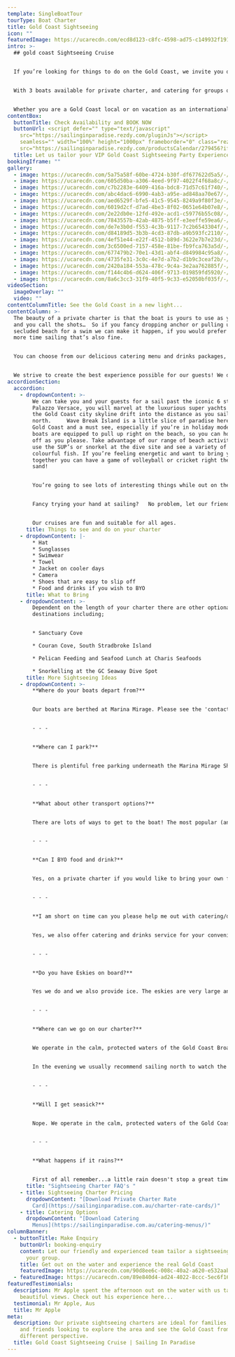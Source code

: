 ```yaml
---
template: SingleBoatTour
tourType: Boat Charter
title: Gold Coast Sightseeing
icon: ""
featuredImage: https://ucarecdn.com/ecd8d123-c8fc-4598-ad75-c149932f1916/-/preview/-/enhance/88/
intro: >-
  ## gold coast Sightseeing Cruise


  If you’re looking for things to do on the Gold Coast, we invite you on a unique Gold Coast experience... sailing the calm, clear waters of the Gold Coast Broadwater aboard a beautiful sailing catamaran. 


  With 3 boats available for private charter, and catering for groups of 1-80 guests, our private sightseeing charters are ideal for families, colleagues and friends looking to explore the area and see the Gold Coast from a different perspective.   


  Whether you are a Gold Coast local or on vacation as an international visitor, experiencing the many attractions on the Gold Coast Broadwater from a luxury catamaran is the perfect way to create a memorable experience for your group!
contentBox:
  buttonTitle: Check Availability and BOOK NOW
  buttonUrl: <script defer="" type="text/javascript"
    src="https://sailinginparadise.rezdy.com/pluginJs"></script>                 <iframe
    seamless="" width="100%" height="1000px" frameborder="0" class="rezdy"
    src="https://sailinginparadise.rezdy.com/productsCalendar/279456?iframe=true"></iframe>
  title: Let us tailor your VIP Gold Coast Sightseeing Party Experience
bookingIframe: ""
gallery:
  - image: https://ucarecdn.com/5a75a58f-60be-4724-b30f-df677622d5a5/-/preview/-/enhance/66/
  - image: https://ucarecdn.com/605d50ba-a306-4eed-9f97-4022f4f68a8c/-/preview/-/enhance/19/
  - image: https://ucarecdn.com/c7b2283e-6409-416a-bdc8-71d57c61f740/-/preview/-/enhance/50/
  - image: https://ucarecdn.com/abc4dac6-6990-4ab3-a95e-ad848aa70e67/-/preview/-/enhance/50/
  - image: https://ucarecdn.com/aed6529f-bfe5-41c5-9545-8249a9f80f3e/-/preview/-/enhance/37/
  - image: https://ucarecdn.com/6019d2cf-d7ad-4be3-8f02-0651e64b07e8/-/preview/-/enhance/22/
  - image: https://ucarecdn.com/2e22db0e-12fd-492e-acd1-c59776b55c08/-/preview/-/enhance/72/
  - image: https://ucarecdn.com/7843557b-42ab-4875-b5ff-e3eeffe59ea6/-/preview/-/enhance/32/
  - image: https://ucarecdn.com/de7e3b0d-f553-4c3b-9117-7c2b6543304f/-/preview/-/enhance/26/
  - image: https://ucarecdn.com/d84189d5-3b3b-4cd3-87db-a9b593fc2110/-/preview/-/enhance/50/
  - image: https://ucarecdn.com/4ef51e44-e22f-4512-b89d-3622e7b7e23d/-/preview/-/enhance/40/
  - image: https://ucarecdn.com/3c6500ed-7157-458e-81be-fb9fca763a5d/-/preview/-/enhance/34/
  - image: https://ucarecdn.com/677479b2-70e1-43d1-abf4-d849984c95a8/-/preview/-/enhance/25/
  - image: https://ucarecdn.com/4735fe31-3c0c-4e7d-a7b2-d1b9c3ceaf2b/-/preview/-/enhance/28/
  - image: https://ucarecdn.com/2420a184-553a-478c-9c4a-3e2aa762885f/-/preview/-/enhance/28/
  - image: https://ucarecdn.com/f144c4b6-d624-406f-9713-019859fd5920/-/preview/-/enhance/32/
  - image: https://ucarecdn.com/8a6c3cc3-31f9-40f5-9c33-e52050bf035f/-/preview/-/enhance/38/
videoSection:
  imageOverlay: ""
  video: ""
contentColumnTitle: See the Gold Coast in a new light...
contentColumn: >-
  The beauty of a private charter is that the boat is yours to use as you wish
  and you call the shots…  So if you fancy dropping anchor or pulling up on a
  secluded beach for a swim we can make it happen, if you would prefer to spend
  more time sailing that’s also fine. 


  You can choose from our delicious catering menu and drinks packages, or you are welcome to BYO food and drinks. We supply the eskies, ice, BBQ and BBQ tools free of charge. You can even take your pick of music on our private charters as we have Premium Spotify on board. You might want to show off your dance moves or create a relaxing atmosphere and chill to some laid-back tunes. 


  We strive to create the best experience possible for our guests! We don’t just take you for a generic sightseeing cruise, we like to make it a unique experience that you and your guests will remember for years to come.
accordionSection:
  accordion:
    - dropdownContent: >-
        We can take you and your guests for a sail past the iconic 6 star
        Palazzo Versace, you will marvel at the luxurious super yachts and watch
        the Gold Coast city skyline drift into the distance as you sail
        north.     Wave Break Island is a little slice of paradise here on the
        Gold Coast and a must see, especially if you’re in holiday mode!    Our
        boats are equipped to pull up right on the beach, so you can hop on and
        off as you please. Take advantage of our range of beach activities and
        use the SUP’s or snorkel at the dive site and see a variety of small
        colourful fish. If you’re feeling energetic and want to bring your group
        together you can have a game of volleyball or cricket right there on the
        sand! 


        You’re going to see lots of interesting things while out on the Broadwater with us, so be sure to keep an eye out for friendly bottle-nose dolphins, stingrays, turtles, wallabies and soaring sea-eagles!   You can touch up your tan while lounging out on the foredeck as we sail up to Sovereign Islands to see the mansions of the rich and famous (free sunscreen is available and recommended).


        Fancy trying your hand at sailing?   No problem, let our friendly crew know and they will have you hoisting the sails and manning the helm in no time.   Just want to chill and enjoy a few drinks and  maybe take a quick swim, this is totally fine too.  We also carry a range of fun activities on board the boat for your use.  


        Our cruises are fun and suitable for all ages.
      title: Things to see and do on your charter
    - dropdownContent: |-
        * Hat
        * Sunglasses
        * Swimwear 
        * Towel
        * Jacket on cooler days
        * Camera
        * Shoes that are easy to slip off
        * Food and drinks if you wish to BYO
      title: What to Bring
    - dropdownContent: >-
        Dependent on the length of your charter there are other optional
        destinations including;


        * Sanctuary Cove

        * Couran Cove, South Stradbroke Island

        * Pelican Feeding and Seafood Lunch at Charis Seafoods

        * Snorkelling at the GC Seaway Dive Spot
      title: More Sightseeing Ideas
    - dropdownContent: >-
        **Where do your boats depart from?**


        Our boats are berthed at Marina Mirage. Please see the 'contact us' page on our website for further details and a map. Marina Mirage is about 10 mins from Surfers and 15 mins from Broadbeach.


        - - -


        **Where can I park?**


        There is plentiful free parking underneath the Marina Mirage Shopping Centre which you are permitted to use.


        - - -


        **What about other transport options?**


        There are lots of ways to get to the boat! The most popular (and cost effective/convenient) if often via Maxi Taxis. 


        - - -


        **Can I BYO food and drink?**


        Yes, on a private charter if you would like to bring your own food and drinks on board that is completely fine.


        - - -


        **I am short on time can you please help me out with catering/drinks?**


        Yes, we also offer catering and drinks service for your convenience. Please request our full catering list as advance bookings are required. We offer a range of catering options from grazing boards, to tapas and private chefs.


        - - -


        **Do you have Eskies on board?**


        Yes we do and we also provide ice. The eskies are very large and can be used for food or drink.


        - - -


        **Where can we go on our charter?**


        We operate in the calm, protected waters of the Gold Coast Broadwater. Where to go very much depends on what you would like to do and how long your boat charter is for so please feel free to discuss this with our team. In a 3 hour charter during the day our guests usually love a swim stop at Wavebreak Island where you can enjoy the range of island activities on board. Your skipper can make recommendations on the day, if you don't wish to swim you could also go up and sail around the millionaires mansions at Sovereign Islands.


        In the evening we usually recommend sailing north to watch the sunset and returning to the southern part of the Broadwater to see the city lights after dark which are just beautiful.


        - - -


        **Will I get seasick?**


        Nope. We operate in the calm, protected waters of the Gold Coast Broadwater. We do not go offshore (into the open ocean) so we do not experience large waves. Our catamarans are very stable, and do not have the same side to side rocking motion as experienced by single hull vessels so you won't get seasick :-).


        - - -


        **What happens if it rains?**


        First of all remember...a little rain doesn't stop a great time on our boats especially in the warm Gold Coast endless summer... But do rest assured that we have a very generous wet weather policy as we want you to enjoy your time on board the boat, so if there is torrential rain or storms at the time you will be able to cancel or reschedule your cruise. Please see the full booking policy provided with your invoice for full details or contact our team.
      title: "Sightseeing Charter FAQ's "
    - title: Sightseeing Charter Pricing
      dropdownContent: "[Download Private Charter Rate
        Card](https://sailinginparadise.com.au/charter-rate-cards/)"
    - title: Catering Options
      dropdownContent: "[Download Catering
        Menus](https://sailinginparadise.com.au/catering-menus/)"
columnBanner:
  - buttonTitle: Make Enquiry
    buttonUrl: booking-enquiry
    content: Let our friendly and experienced team tailor a sightseeing charter for
      your group.
    title: Get out on the water and experience the real Gold Coast
    featuredImage: https://ucarecdn.com/90d8ee6c-008c-40a2-a620-e532aab1315f/
  - featuredImage: https://ucarecdn.com/89e840d4-ad24-4022-8ccc-5ec6f161b5a0/
featuredTestimonials:
  description: Mr Apple spent the afternoon out on the water with us taking in the
    beautiful views. Check out his experience here...
  testimonial: Mr Apple, Aus
  title: Mr Apple
meta:
  description: Our private sightseeing charters are ideal for families, colleagues
    and friends looking to explore the area and see the Gold Coast from a
    different perspective.
  title: Gold Coast Sightseeing Cruise | Sailing In Paradise
---
```

